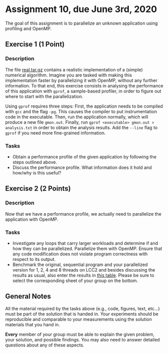 # Assignment 10, due June 3rd, 2020

The goal of this assignment is to parallelize an unknown application using profiling and OpenMP.

## Exercise 1 (1 Point)

### Description

The file [real.tar.gz](real.tar.gz) contains a realistic implementation of a (simple) numerical algorithm. Imagine you are tasked with making this implementation faster by parallelizing it with OpenMP, without any further information. To that end, this exercise consists in analysing the performance of this application with `gprof`, a sample-based profiler, in order to figure out where to start with the parallelization.

Using `gprof` requires three steps: First, the application needs to be compiled with `gcc` and the flag `-pg`. This causes the compiler to put instrumentation code in the executable. Then, run the application normally, which will produce a new file `gmon.out`. Finally, run `gprof <executable> gmon.out > analysis.txt` in order to obtain the analysis results. Add the `--line` flag to `gprof` if you need more fine-grained information.

### Tasks

- Obtain a performance profile of the given application by following the steps outlined above.
- Discuss the performance profile. What information does it hold and how/why is this useful?

## Exercise 2 (2 Points)

### Description

Now that we have a performance profile, we actually need to parallelize the application with OpenMP.

### Tasks

- Investigate any loops that carry larger workloads and determine if and how they can be parallelized. Parallelize them with OpenMP. Ensure that any code modification does not violate program correctness with respect to its output.
- Benchmark the original, sequential program and your parallelized version for 1, 2, 4 and 8 threads on LCC2 and besides discussing the results as usual, also enter the results in [this table](https://docs.google.com/spreadsheets/d/1AL1yoFJElSzrtUG0HIq4FWgAktamFw9m5l_etBBBrm4/edit?usp=sharing). Please be sure to select the corresponding sheet of your group on the bottom.

## General Notes

All the material required by the tasks above (e.g., code, figures, text, etc...) must be part of the solution that is handed in. Your experiments should be reproducible and comparable to your measurements using the solution materials that you hand in.

**Every** member of your group must be able to explain the given problem, your solution, and possible findings. You may also need to answer detailed questions about any of these aspects.
